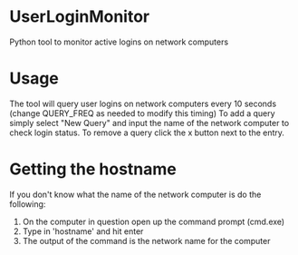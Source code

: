 # UserLoginMonitor
Python tool to monitor active logins on network computers

# Usage
The tool will query user logins on network computers every 10 seconds (change QUERY_FREQ as needed to modify this timing)
To add a query simply select "New Query" and input the name of the network computer to check login status.
To remove a query click the x button next to the entry.

# Getting the hostname
If you don't know what the name of the network computer is do the following:
1. On the computer in question open up the command prompt (cmd.exe)
2. Type in 'hostname' and hit enter
3. The output of the command is the network name for the computer
